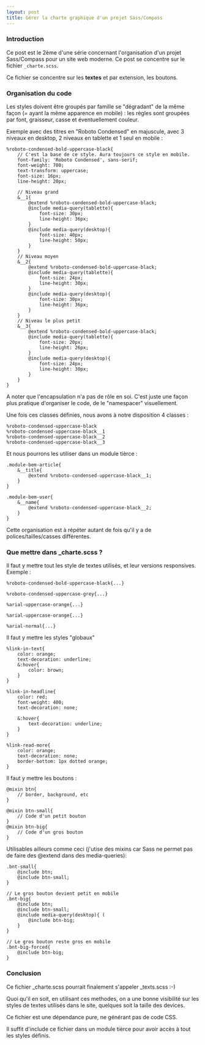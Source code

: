 ```yaml
---
layout: post
title: Gérer la charte graphique d'un projet Sass/Compass
---
```


### Introduction

Ce post est le 2ème d'une série concernant l'organisation d'un projet Sass/Compass pour un site web moderne. Ce post se concentre sur le fichier ``_charte.scss``.

Ce fichier se concentre sur les **textes** et par extension, les boutons.

### Organisation du code

Les styles doivent être groupés par famille se "dégradant" de la même façon (= ayant la même apparence en mobile) : les règles sont groupées par font, graisseur, casse et éventuellement couleur.

Exemple avec des titres en "Roboto Condensed" en majuscule, avec 3 niveaux en desktop, 2 niveaux en tablette et 1 seul en mobile :

    %roboto-condensed-bold-uppercase-black{
        // C'est la base de ce style. Aura toujours ce style en mobile.
        font-family: 'Roboto Condensed', sans-serif;
        font-weight: 700;
        text-transform: uppercase;
        font-size: 16px;
        line-height: 20px;
        
        // Niveau grand
        &__1{
            @extend %roboto-condensed-bold-uppercase-black;
            @include media-query(tablette){
                font-size: 30px;
                line-height: 36px;
            }
            @include media-query(desktop){
                font-size: 40px;
                line-height: 50px;
            }
        }
        // Niveau moyen
        &__2{
            @extend %roboto-condensed-bold-uppercase-black;
            @include media-query(tablette){
                font-size: 24px;
                line-height: 30px;
            }
            @include media-query(desktop){
                font-size: 30px;
                line-height: 36px;
            }
        }
        // Niveau le plus petit
        &__3{
            @extend %roboto-condensed-bold-uppercase-black;
            @include media-query(tablette){
                font-size: 20px;
                line-height: 26px;
            }
            @include media-query(desktop){
                font-size: 24px;
                line-height: 30px;
            }
        }
    }

A noter que l'encapsulation n'a pas de rôle en soi. C'est juste une façon plus pratique d'organiser le code, de le "namespacer" visuellement.

Une fois ces classes définies, nous avons à  notre disposition 4 classes : 

    %roboto-condensed-uppercase-black
    %roboto-condensed-uppercase-black__1
    %roboto-condensed-uppercase-black__2
    %roboto-condensed-uppercase-black__3

Et nous pourrons les utiliser dans un module tièrce : 

    .module-bem-article{
        &__title{
            @extend %roboto-condensed-uppercase-black__1;
        }
    }
    
    .module-bem-user{
        &__name{
            @extend %roboto-condensed-uppercase-black__2;
        }
    }
    

Cette organisation est à répéter autant de fois qu'il y a de polices/tailles/casses différentes.


### Que mettre dans _charte.scss ?

Il faut y mettre tout les style de textes utilisés, et leur versions responsives. Exemple : 

    %roboto-condensed-bold-uppercase-black{...}
    
    %roboto-condensed-uppercase-grey{...}
    
    %arial-uppercase-orange{...}
    
    %arial-uppercase-orange{...}

    %arial-normal{...}


Il faut y mettre les styles "globaux"


    %link-in-text{
        color: orange;
        text-decoration: underline;
        &:hover{
            color: brown;
        }
    }

    %link-in-headline{
        color: red;
        font-weight: 400;
        text-decoration: none;
        
        &:hover{
            text-decoration: underline;
        }
    }

    %link-read-more{
        color: orange;
        text-decoration: none;
        border-bottom: 1px dotted orange;
    }

Il faut y mettre les boutons :

    @mixin btn{
        // border, background, etc
    }
    
    @mixin btn-small{
        // Code d'un petit bouton
    }
    @mixin btn-big{
        // Code d'un gros bouton
    }


Utilisables ailleurs comme ceci (j'utise des mixins car Sass ne permet pas de faire des @extend dans des media-queries):


    .bnt-small{
        @include btn;
        @include btn-small;
    }
    
    // Le gros bouton devient petit en mobile
    .bnt-big{
        @include btn;
        @include btn-small;
        @include media-query(desktop){ (
            @include btn-big;
        }
    }
    
    // Le gros bouton reste gros en mobile
    .bnt-big-forced{
        @include btn-big;
    }


### Conclusion

Ce fichier _charte.scss pourrait finalement s'appeler _texts.scss :-)

Quoi qu'il en soit, en utilisant ces methodes, on a une bonne visibilité sur les styles de textes utilisés dans le site, quelques soit la taille des devices.

Ce fichier est une dépendance pure, ne générant pas de code CSS.

Il suffit d'include ce fichier dans un module tièrce pour avoir accès à tout les styles définis.


